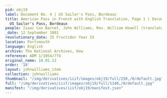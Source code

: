 ```yaml
---
pid: obj19
label: Document No. 4 | US Sailor's Pass, Bordeaux
title: American Pass in French with English Translation, Page 1 | Document No. 4 |
  US Sailor's Pass, Bordeaux
people: Isaac Cox Barnet, John Williams, Rev. William Howell (translator)
_date: 12 September 1801
revolutionary_date: 25 Fructidor Year IX
location: Portsmouth
language: English
archive: The National Archives, Kew
reference: ADM 1/1054/774
original_name: 14.01.12
order: '18'
layout: johnwilliams_item
collection: johnwilliams
thumbnail: "/img/derivatives/iiif/images/obj19/full/250,/0/default.jpg"
full: "/img/derivatives/iiif/images/obj19/full/1140,/0/default.jpg"
manifest: "/img/derivatives/iiif/obj19/manifest.json"
---
```

